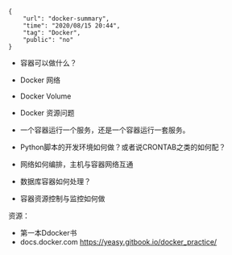 ```
{
    "url": "docker-summary",
    "time": "2020/08/15 20:44",
    "tag": "Docker",
    "public": "no"
}
```


- 容器可以做什么？


- Docker 网络
- Docker Volume
- Docker 资源问题


- 一个容器运行一个服务，还是一个容器运行一套服务。
- Python脚本的开发环境如何做？或者说CRONTAB之类的如何配？
- 网络如何编排，主机与容器网络互通
- 数据库容器如何处理？
- 容器资源控制与监控如何做


资源：
- 第一本Ddocker书
- docs.docker.com
https://yeasy.gitbook.io/docker_practice/